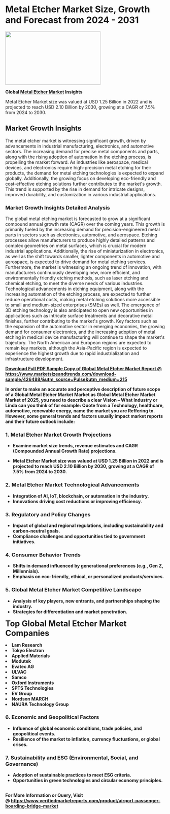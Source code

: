 <H1>Metal Etcher Market Size, Growth and Forecast from 2024 - 2031</H1><img class="aligncenter size-medium wp-image-584254" src="https://thirdeyenews.in/wp-content/uploads/2024/09/Global-Market-Research-300x168.jpeg" alt="" width="300" height="168" /><p><strong>Global&nbsp;<a href="https://www.marketsizeandtrends.com/download-sample/426488/&amp;utm_source=Pulse&amp;utm_medium=215">Metal Etcher Market</a> Insights</strong></p><p>Metal Etcher Market size was valued at USD 1.25 Billion in 2022 and is projected to reach USD 2.10 Billion by 2030, growing at a CAGR of 7.5% from 2024 to 2030.</p><p><h2>Market Growth Insights</h2> <p>The metal etcher market is witnessing significant growth, driven by advancements in industrial manufacturing, electronics, and automotive sectors. The increasing demand for precise metal components and parts, along with the rising adoption of automation in the etching process, is propelling the market forward. As industries like aerospace, medical devices, and electronics require high-precision metal etching for their products, the demand for metal etching technologies is expected to expand globally. Additionally, the growing focus on developing eco-friendly and cost-effective etching solutions further contributes to the market's growth. This trend is supported by the rise in demand for intricate designs, improved durability, and customization in various industrial applications.</p> <p><strong><a href="download_sample_link"></a></strong></p> <h3>Market Growth Insights Detailed Analysis</h3> <p>The global metal etching market is forecasted to grow at a significant compound annual growth rate (CAGR) over the coming years. This growth is primarily fueled by the increasing demand for precision-engineered metal parts in sectors such as electronics, automotive, and aerospace. Etching processes allow manufacturers to produce highly detailed patterns and complex geometries on metal surfaces, which is crucial for modern industrial applications. Additionally, the rise of miniaturization in electronics, as well as the shift towards smaller, lighter components in automotive and aerospace, is expected to drive demand for metal etching services. Furthermore, the market is witnessing an ongoing trend of innovation, with manufacturers continuously developing new, more efficient, and environmentally friendly etching methods, such as laser etching and chemical etching, to meet the diverse needs of various industries. Technological advancements in etching equipment, along with the increasing automation of the etching process, are expected to further reduce operational costs, making metal etching solutions more accessible to small and medium-sized enterprises (SMEs) as well. The emergence of 3D etching technology is also anticipated to open new opportunities in applications such as intricate surface treatments and decorative metal finishes, further contributing to the market's growth. Key factors such as the expansion of the automotive sector in emerging economies, the growing demand for consumer electronics, and the increasing adoption of metal etching in medical device manufacturing will continue to shape the market's trajectory. The North American and European regions are expected to remain key markets, although the Asia-Pacific region is expected to experience the highest growth due to rapid industrialization and infrastructure development. <p><strong><a href="get_more_link"></p><p><span class=""><strong>Download Full PDF Sample Copy of Global Metal Etcher Market Report</strong> @ <a href="https://www.marketsizeandtrends.com/download-sample/426488/&amp;utm_source=Pulse&amp;utm_medium=215" target="_blank">https://www.marketsizeandtrends.com/download-sample/426488/&amp;utm_source=Pulse&amp;utm_medium=215</a></span></p><p>In order to make an accurate and perceptive description of future scope of a Global&nbsp;Metal Etcher Market Market as Global&nbsp;Metal Etcher Market Market of 2025, you need to describe a clear Vision &ndash; What Industry or Linda can you think of for example: Quote from a Technology, healthcare, automotive, renewable energy, name the market you are Reffering to. However, some general trends and factors usually impact market reports and their future outlook include:</p><h3>1.&nbsp;<strong>Metal Etcher Market Growth Projections</strong></h3><ul><li>Examine market size trends, revenue estimates and CAGR (Compounded Annual Growth Rate) projections.</li><li><p>Metal Etcher Market size was valued at USD 1.25 Billion in 2022 and is projected to reach USD 2.10 Billion by 2030, growing at a CAGR of 7.5% from 2024 to 2030.</p></li></ul><h3>2.&nbsp;<strong>Metal Etcher Market Technological Advancements</strong></h3><ul><li>Integration of AI, IoT, blockchain, or automation in the industry.</li><li>Innovations driving cost reductions or improving efficiency.</li></ul><h3>3.&nbsp;<strong>Regulatory and Policy Changes</strong></h3><ul><li>Impact of global and regional regulations, including sustainability and carbon-neutral goals.</li><li>Compliance challenges and opportunities tied to government initiatives.</li></ul><h3>4.&nbsp;<strong>Consumer Behavior Trends</strong></h3><ul><li>Shifts in demand influenced by generational preferences (e.g., Gen Z, Millennials).</li><li>Emphasis on eco-friendly, ethical, or personalized products/services.</li></ul><h3>5.&nbsp;<strong>Global Metal Etcher Market Competitive Landscape</strong></h3><ul><li>Analysis of key players, new entrants, and partnerships shaping the industry.</li><li>Strategies for differentiation and market penetration.</li></ul><p data-pm-slice="1 1 []"><span style="color: inherit; font-family: inherit; font-size: 25px;">Top Global Metal Etcher Market Companies</span></p><div class="" data-test-id=""><p><li>Lam Research</li><li> Tokyo Electron</li><li> Applied Materials</li><li> Modutek</li><li> Evatec AG</li><li> ULVAC</li><li> Samco</li><li> Oxford Instruments</li><li> SPTS Technologies</li><li> EV Group</li><li> Nordson MARCH</li><li> NAURA Technology Group</li></p></div><h3>6.&nbsp;<strong>Economic and Geopolitical Factors</strong></h3><ul><li>Influence of global economic conditions, trade policies, and geopolitical events.</li><li>Resilience of the market to inflation, currency fluctuations, or global crises.</li></ul><h3>7.&nbsp;<strong>Sustainability and ESG (Environmental, Social, and Governance)</strong></h3><ul><li>Adoption of sustainable practices to meet ESG criteria.</li><li>Opportunities in green technologies and circular economy principles.</li></ul><h2><strong style="font-size: 14px;">For More Information or Query, Visit @&nbsp;</strong><a style="background-color: #ffffff; font-size: 14px;" href="https://www.marketsizeandtrends.com/report/metal-etcher-market/" target="_blank">https://www.verifiedmarketreports.com/product/airport-passenger-boarding-bridge-market</a></h2>
